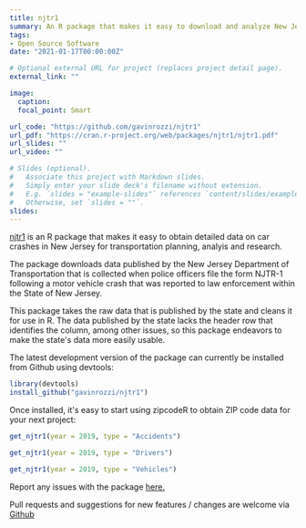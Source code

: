 ```yaml
---
title: njtr1
summary: An R package that makes it easy to download and analyze New Jersey car crash data
tags:
- Open Source Software
date: "2021-01-17T00:00:00Z"

# Optional external URL for project (replaces project detail page).
external_link: ""

image:
  caption: 
  focal_point: Smart

url_code: "https://github.com/gavinrozzi/njtr1"
url_pdf: "https://cran.r-project.org/web/packages/njtr1/njtr1.pdf"
url_slides: ""
url_video: ""

# Slides (optional).
#   Associate this project with Markdown slides.
#   Simply enter your slide deck's filename without extension.
#   E.g. `slides = "example-slides"` references `content/slides/example-slides.md`.
#   Otherwise, set `slides = ""`.
slides: 
---
```


[njtr1](https://gavinrozzi.github.io/njtr1/) is an R package that makes it easy to obtain detailed data on car crashes in New Jersey for transportation planning, analyis and research.

The package downloads data published by the New Jersey Department of Transportation that is collected when police officers file the form NJTR-1 following a motor vehicle crash that was reported to law enforcement within the State of New Jersey.

This package takes the raw data that is published by the state and cleans it for use in R. The data published by the state lacks the header row that identifies the column, among other issues, so this package endeavors to make the state's data more easily usable.

The latest development version of the package can currently be installed from Github using devtools:

```r
library(devtools)
install_github("gavinrozzi/njtr1")
```

Once installed, it's easy to start using zipcodeR to obtain ZIP code data for your next project:

```r
get_njtr1(year = 2019, type = "Accidents")

get_njtr1(year = 2019, type = "Drivers")

get_njtr1(year = 2019, type = "Vehicles")


```

Report any issues with the package [here.](https://github.com/gavinrozzi/njtr1/issues)

Pull requests and suggestions for new features / changes are welcome via [Github](https://github.com/gavinrozzi/njtr1)
